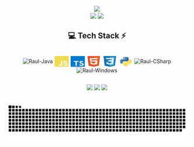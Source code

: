 <div align="center">
  <img src="https://github-readme-stats.vercel.app/api?username=raaulreis&theme=aura&hide_border=true&include_all_commits=true&count_private=true" width="55%" /> </br>
  <img src="https://github-readme-streak-stats.herokuapp.com/?user=raaulreis&theme=aura&hide_border=true" width="50%" />
  <img src="https://github-readme-stats.vercel.app/api/top-langs/?username=raaulreis&theme=aura&hide_border=true&include_all_commits=true&count_private=true&layout=compact" width="36%" /> </br>
</div>



<div align="center">
  
## 💻 Tech Stack ⚡
  
<div style="display: inline_block"><br>
  <img align="center" alt="Raul-Java" height="42" width="40" src="https://cdn.jsdelivr.net/gh/devicons/devicon/icons/java/java-original.svg">
  <img align="center" alt="Raul-Js" height="30" width="40" src="https://raw.githubusercontent.com/devicons/devicon/master/icons/javascript/javascript-plain.svg">
  <img align="center" alt="Raul-Ts" height="30" width="40" src="https://raw.githubusercontent.com/devicons/devicon/master/icons/typescript/typescript-plain.svg">
  <img align="center" alt="Raul-HTML" height="30" width="40" src="https://raw.githubusercontent.com/devicons/devicon/master/icons/html5/html5-original.svg">
  <img align="center" alt="Raul-CSS" height="30" width="40" src="https://raw.githubusercontent.com/devicons/devicon/master/icons/css3/css3-original.svg">
  <img align="center" alt="Raul-Python" height="30" width="40" src="https://raw.githubusercontent.com/devicons/devicon/master/icons/python/python-original.svg">
  <img align="center" alt="Raul-CSharp" height="30" width="40" src="https://cdn.jsdelivr.net/gh/devicons/devicon@latest/icons/csharp/csharp-original.svg" />
  <img align="center" alt="Raul-Windows" height="30" width="40" src="https://cdn.jsdelivr.net/gh/devicons/devicon@latest/icons/windows11/windows11-original.svg" /></a>

</div>
  
  ##
 
<div> 
  <a href="https://instagram.com/raaulreis" target="_blank"><img src="https://img.shields.io/badge/-Instagram-%23E4405F?style=for-the-badge&logo=instagram&logoColor=white" target="_blank"></a>
  <a href = "mailto:raaulreis27@gmail.com"><img src="https://img.shields.io/badge/-Gmail-%23333?style=for-the-badge&logo=gmail&logoColor=white" target="_blank"></a>
  <a href="https://www.linkedin.com/in/raul-reis7/" target="_blank"><img src="https://img.shields.io/badge/-LinkedIn-%230077B5?style=for-the-badge&logo=linkedin&logoColor=white" target="_blank"></a> 
  
</div>

  ##

<div align="center">

![snake gif](./dist/github-snake.svg)
</div>
